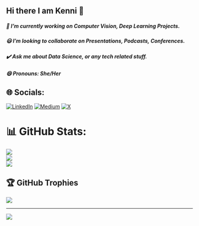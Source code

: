 ## Hi there I am Kenni 👋

##### 🐬 I’m currently working on Computer Vision, Deep Learning Projects.
##### 😃 I’m looking to collaborate on Presentations, Podcasts, Conferences. 
##### ✔️ Ask me about Data Science, or any tech related stuff.
##### 😄 Pronouns: She/Her

## 🌐 Socials:
[![LinkedIn](https://img.shields.io/badge/LinkedIn-%230077B5.svg?logo=linkedin&logoColor=white)](https://linkedin.com/in/kennikonate) [![Medium](https://img.shields.io/badge/Medium-12100E?logo=medium&logoColor=white)](https://medium.com/@kennikonate) [![X](https://img.shields.io/badge/X-black.svg?logo=X&logoColor=white)](https://x.com/eng_kenni) 
# 📊 GitHub Stats:
![](https://github-readme-stats.vercel.app/api?username=engkenni&theme=dark&hide_border=false&include_all_commits=false&count_private=false)<br/>
![](https://github-readme-streak-stats.herokuapp.com/?user=engkenni&theme=dark&hide_border=false)<br/>
![](https://github-readme-stats.vercel.app/api/top-langs/?username=engkenni&theme=dark&hide_border=false&include_all_commits=false&count_private=false&layout=compact)

## 🏆 GitHub Trophies
![](https://github-profile-trophy.vercel.app/?username=engkenni&theme=radical&no-frame=false&no-bg=true&margin-w=4)

---
[![](https://visitcount.itsvg.in/api?id=engkenni&icon=0&color=0)](https://visitcount.itsvg.in)

<!-- Proudly created with GPRM ( https://gprm.itsvg.in ) -->
